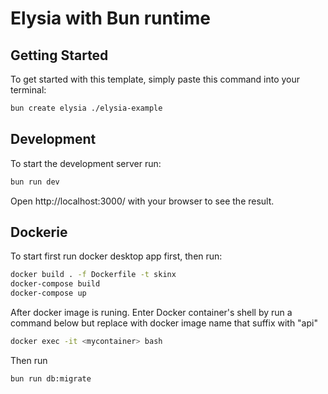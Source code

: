 # Elysia with Bun runtime

## Getting Started
To get started with this template, simply paste this command into your terminal:
```bash
bun create elysia ./elysia-example
```

## Development
To start the development server run:
```bash
bun run dev
```

Open http://localhost:3000/ with your browser to see the result.

## Dockerie
To start first run docker desktop app first, then run:
```bash
docker build . -f Dockerfile -t skinx
docker-compose build
docker-compose up
```
After docker image is runing. Enter Docker container's shell by run a command below but replace <mycontainer> with docker image name that suffix with "api"
```bash
docker exec -it <mycontainer> bash
```
Then run
```bash
bun run db:migrate
```